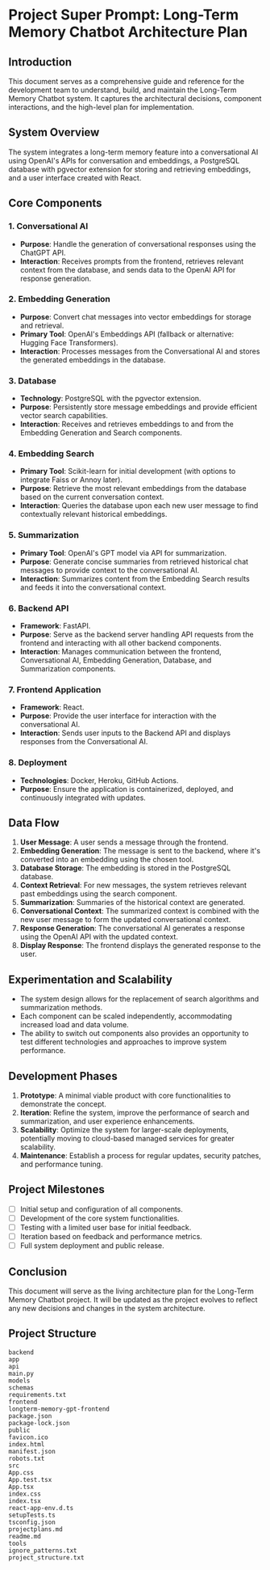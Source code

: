 # Project Super Prompt: Long-Term Memory Chatbot Architecture Plan

## Introduction
This document serves as a comprehensive guide and reference for the development team to understand, build, and maintain the Long-Term Memory Chatbot system. It captures the architectural decisions, component interactions, and the high-level plan for implementation.

## System Overview
The system integrates a long-term memory feature into a conversational AI using OpenAI's APIs for conversation and embeddings, a PostgreSQL database with pgvector extension for storing and retrieving embeddings, and a user interface created with React.

## Core Components

### 1. Conversational AI
- **Purpose**: Handle the generation of conversational responses using the ChatGPT API.
- **Interaction**: Receives prompts from the frontend, retrieves relevant context from the database, and sends data to the OpenAI API for response generation.

### 2. Embedding Generation
- **Purpose**: Convert chat messages into vector embeddings for storage and retrieval.
- **Primary Tool**: OpenAI's Embeddings API (fallback or alternative: Hugging Face Transformers).
- **Interaction**: Processes messages from the Conversational AI and stores the generated embeddings in the database.

### 3. Database
- **Technology**: PostgreSQL with the pgvector extension.
- **Purpose**: Persistently store message embeddings and provide efficient vector search capabilities.
- **Interaction**: Receives and retrieves embeddings to and from the Embedding Generation and Search components.

### 4. Embedding Search
- **Primary Tool**: Scikit-learn for initial development (with options to integrate Faiss or Annoy later).
- **Purpose**: Retrieve the most relevant embeddings from the database based on the current conversation context.
- **Interaction**: Queries the database upon each new user message to find contextually relevant historical embeddings.

### 5. Summarization
- **Primary Tool**: OpenAI's GPT model via API for summarization.
- **Purpose**: Generate concise summaries from retrieved historical chat messages to provide context to the conversational AI.
- **Interaction**: Summarizes content from the Embedding Search results and feeds it into the conversational context.

### 6. Backend API
- **Framework**: FastAPI.
- **Purpose**: Serve as the backend server handling API requests from the frontend and interacting with all other backend components.
- **Interaction**: Manages communication between the frontend, Conversational AI, Embedding Generation, Database, and Summarization components.

### 7. Frontend Application
- **Framework**: React.
- **Purpose**: Provide the user interface for interaction with the conversational AI.
- **Interaction**: Sends user inputs to the Backend API and displays responses from the Conversational AI.

### 8. Deployment
- **Technologies**: Docker, Heroku, GitHub Actions.
- **Purpose**: Ensure the application is containerized, deployed, and continuously integrated with updates.

## Data Flow

1. **User Message**: A user sends a message through the frontend.
2. **Embedding Generation**: The message is sent to the backend, where it's converted into an embedding using the chosen tool.
3. **Database Storage**: The embedding is stored in the PostgreSQL database.
4. **Context Retrieval**: For new messages, the system retrieves relevant past embeddings using the search component.
5. **Summarization**: Summaries of the historical context are generated.
6. **Conversational Context**: The summarized context is combined with the new user message to form the updated conversational context.
7. **Response Generation**: The conversational AI generates a response using the OpenAI API with the updated context.
8. **Display Response**: The frontend displays the generated response to the user.

## Experimentation and Scalability

- The system design allows for the replacement of search algorithms and summarization methods.
- Each component can be scaled independently, accommodating increased load and data volume.
- The ability to switch out components also provides an opportunity to test different technologies and approaches to improve system performance.

## Development Phases

1. **Prototype**: A minimal viable product with core functionalities to demonstrate the concept.
2. **Iteration**: Refine the system, improve the performance of search and summarization, and user experience enhancements.
3. **Scalability**: Optimize the system for larger-scale deployments, potentially moving to cloud-based managed services for greater scalability.
4. **Maintenance**: Establish a process for regular updates, security patches, and performance tuning.

## Project Milestones

- [ ] Initial setup and configuration of all components.
- [ ] Development of the core system functionalities.
- [ ] Testing with a limited user base for initial feedback.
- [ ] Iteration based on feedback and performance metrics.
- [ ] Full system deployment and public release.

## Conclusion
This document will serve as the living architecture plan for the Long-Term Memory Chatbot project. It will be updated as the project evolves to reflect any new decisions and changes in the system architecture.

## Project Structure
```
backend
app
api
main.py
models
schemas
requirements.txt
frontend
longterm-memory-gpt-frontend
package.json
package-lock.json
public
favicon.ico
index.html
manifest.json
robots.txt
src
App.css
App.test.tsx
App.tsx
index.css
index.tsx
react-app-env.d.ts
setupTests.ts
tsconfig.json
projectplans.md
readme.md
tools
ignore_patterns.txt
project_structure.txt
```